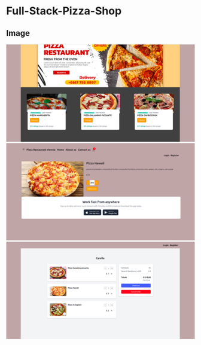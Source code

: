 # Full-Stack-Pizza-Shop

## Image

![alt text](https://github.com/andreirosca92/Front-end-Pizza-SolidJS/blob/main/images/Pizzeria_1.png?raw=true)
![alt text](https://github.com/andreirosca92/Front-end-Pizza-SolidJS/blob/main/images/Pizzeria_2.png?raw=true)
![alt text](https://github.com/andreirosca92/Front-end-Pizza-SolidJS/blob/main/images/Pizzeria_3.png?raw=true)
